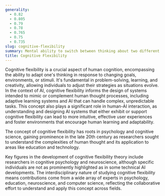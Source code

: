 ```yaml
---
generality:
  - 0.82
  - 0.805
  - 0.79
  - 0.78
  - 0.765
  - 0.75
  - 0.735
slug: cognitive-flexibility
summary: Mental ability to switch between thinking about two different concepts, or to think about multiple concepts simultaneously.
title: Cognitive Flexibility
---
```


Cognitive flexibility is a crucial aspect of human cognition, encompassing the ability to adapt one's thinking in response to changing goals, environments, or stimuli. It's fundamental in problem-solving, learning, and creativity, allowing individuals to adjust their strategies as situations evolve. In the context of AI, cognitive flexibility informs the design of systems intended to mimic or complement human thought processes, including adaptive learning systems and AI that can handle complex, unpredictable tasks. This concept also plays a significant role in human-AI interaction, as understanding and designing AI systems that either exhibit or support cognitive flexibility can lead to more intuitive, effective user experiences and foster environments that encourage human learning and adaptability.

The concept of cognitive flexibility has roots in psychology and cognitive science, gaining prominence in the late 20th century as researchers sought to understand the complexities of human thought and its application to areas like education and technology.

Key figures in the development of cognitive flexibility theory include researchers in cognitive psychology and neuroscience, although specific individuals are not as prominently highlighted as in some technical AI developments. The interdisciplinary nature of studying cognitive flexibility means contributions come from a wide array of experts in psychology, education, neuroscience, and computer science, reflecting the collaborative effort to understand and apply this concept across fields.
